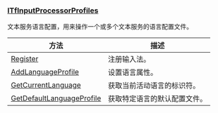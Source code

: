 ### [ITfInputProcessorProfiles](https://learn.microsoft.com/zh-cn/windows/win32/api/msctf/nn-msctf-itfinputprocessorprofiles)

文本服务语言配置，用来操作一个或多个文本服务的语言配置文件。

方法|描述
-|-
[Register][1]					|注册输入法。
[AddLanguageProfile][2]			|设置语言属性。
[GetCurrentLanguage][3]			|获取当前活动语言的标识符。
[GetDefaultLanguageProfile][4]	|获取特定语言的默认配置文件。

[1]: https://learn.microsoft.com/zh-cn/windows/win32/api/msctf/nf-msctf-itfinputprocessorprofiles-register
[2]: https://learn.microsoft.com/zh-cn/windows/win32/api/msctf/nf-msctf-itfinputprocessorprofiles-addlanguageprofile
[3]: https://learn.microsoft.com/zh-cn/windows/win32/api/msctf/nf-msctf-itfinputprocessorprofiles-getcurrentlanguage
[4]: https://learn.microsoft.com/zh-cn/windows/win32/api/msctf/nf-msctf-itfinputprocessorprofiles-getdefaultlanguageprofile